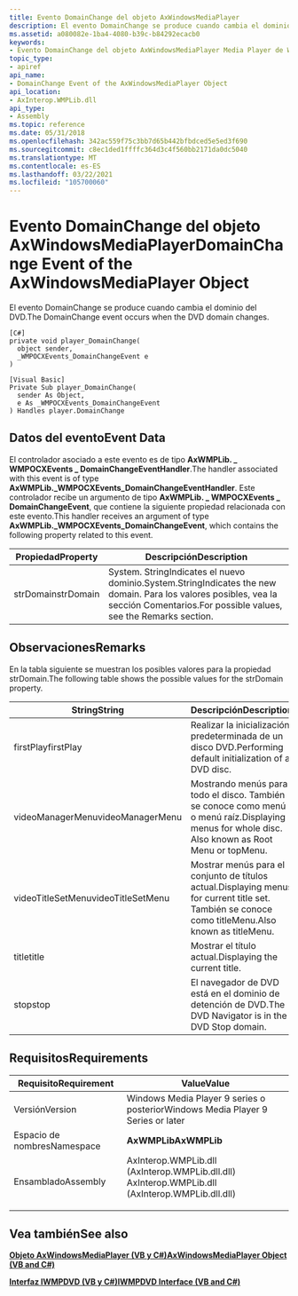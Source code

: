 ```yaml
---
title: Evento DomainChange del objeto AxWindowsMediaPlayer
description: El evento DomainChange se produce cuando cambia el dominio del DVD. | Evento DomainChange del objeto AxWindowsMediaPlayer
ms.assetid: a080082e-1ba4-4080-b39c-b84292ecacb0
keywords:
- Evento DomainChange del objeto AxWindowsMediaPlayer Media Player de Windows
topic_type:
- apiref
api_name:
- DomainChange Event of the AxWindowsMediaPlayer Object
api_location:
- AxInterop.WMPLib.dll
api_type:
- Assembly
ms.topic: reference
ms.date: 05/31/2018
ms.openlocfilehash: 342ac559f75c3bb7d65b442bfbdced5e5ed3f690
ms.sourcegitcommit: c8ec1ded1ffffc364d3c4f560bb2171da0dc5040
ms.translationtype: MT
ms.contentlocale: es-ES
ms.lasthandoff: 03/22/2021
ms.locfileid: "105700060"
---
```

# <a name="domainchange-event-of-the-axwindowsmediaplayer-object"></a><span data-ttu-id="d50e1-105">Evento DomainChange del objeto AxWindowsMediaPlayer</span><span class="sxs-lookup"><span data-stu-id="d50e1-105">DomainChange Event of the AxWindowsMediaPlayer Object</span></span>

<span data-ttu-id="d50e1-106">El evento DomainChange se produce cuando cambia el dominio del DVD.</span><span class="sxs-lookup"><span data-stu-id="d50e1-106">The DomainChange event occurs when the DVD domain changes.</span></span>

``` syntax
[C#]
private void player_DomainChange(
  object sender,
  _WMPOCXEvents_DomainChangeEvent e
)

[Visual Basic]
Private Sub player_DomainChange(  
  sender As Object,
  e As _WMPOCXEvents_DomainChangeEvent
) Handles player.DomainChange
```

## <a name="event-data"></a><span data-ttu-id="d50e1-107">Datos del evento</span><span class="sxs-lookup"><span data-stu-id="d50e1-107">Event Data</span></span>

<span data-ttu-id="d50e1-108">El controlador asociado a este evento es de tipo **AxWMPLib. \_ WMPOCXEvents \_ DomainChangeEventHandler**.</span><span class="sxs-lookup"><span data-stu-id="d50e1-108">The handler associated with this event is of type **AxWMPLib.\_WMPOCXEvents\_DomainChangeEventHandler**.</span></span> <span data-ttu-id="d50e1-109">Este controlador recibe un argumento de tipo **AxWMPLib. \_ WMPOCXEvents \_ DomainChangeEvent**, que contiene la siguiente propiedad relacionada con este evento.</span><span class="sxs-lookup"><span data-stu-id="d50e1-109">This handler receives an argument of type **AxWMPLib.\_WMPOCXEvents\_DomainChangeEvent**, which contains the following property related to this event.</span></span>



| <span data-ttu-id="d50e1-110">Propiedad</span><span class="sxs-lookup"><span data-stu-id="d50e1-110">Property</span></span>  | <span data-ttu-id="d50e1-111">Descripción</span><span class="sxs-lookup"><span data-stu-id="d50e1-111">Description</span></span>                                                                                     |
|-----------|-------------------------------------------------------------------------------------------------|
| <span data-ttu-id="d50e1-112">strDomain</span><span class="sxs-lookup"><span data-stu-id="d50e1-112">strDomain</span></span> | <span data-ttu-id="d50e1-113">System. StringIndicates el nuevo dominio.</span><span class="sxs-lookup"><span data-stu-id="d50e1-113">System.StringIndicates the new domain.</span></span> <span data-ttu-id="d50e1-114">Para los valores posibles, vea la sección Comentarios.</span><span class="sxs-lookup"><span data-stu-id="d50e1-114">For possible values, see the Remarks section.</span></span><br/> |



 

## <a name="remarks"></a><span data-ttu-id="d50e1-115">Observaciones</span><span class="sxs-lookup"><span data-stu-id="d50e1-115">Remarks</span></span>

<span data-ttu-id="d50e1-116">En la tabla siguiente se muestran los posibles valores para la propiedad strDomain.</span><span class="sxs-lookup"><span data-stu-id="d50e1-116">The following table shows the possible values for the strDomain property.</span></span>



| <span data-ttu-id="d50e1-117">String</span><span class="sxs-lookup"><span data-stu-id="d50e1-117">String</span></span>            | <span data-ttu-id="d50e1-118">Descripción</span><span class="sxs-lookup"><span data-stu-id="d50e1-118">Description</span></span>                                                          |
|-------------------|----------------------------------------------------------------------|
| <span data-ttu-id="d50e1-119">firstPlay</span><span class="sxs-lookup"><span data-stu-id="d50e1-119">firstPlay</span></span>         | <span data-ttu-id="d50e1-120">Realizar la inicialización predeterminada de un disco DVD.</span><span class="sxs-lookup"><span data-stu-id="d50e1-120">Performing default initialization of a DVD disc.</span></span>                     |
| <span data-ttu-id="d50e1-121">videoManagerMenu</span><span class="sxs-lookup"><span data-stu-id="d50e1-121">videoManagerMenu</span></span>  | <span data-ttu-id="d50e1-122">Mostrando menús para todo el disco. También se conoce como menú o menú raíz.</span><span class="sxs-lookup"><span data-stu-id="d50e1-122">Displaying menus for whole disc. Also known as Root Menu or topMenu.</span></span> |
| <span data-ttu-id="d50e1-123">videoTitleSetMenu</span><span class="sxs-lookup"><span data-stu-id="d50e1-123">videoTitleSetMenu</span></span> | <span data-ttu-id="d50e1-124">Mostrar menús para el conjunto de títulos actual.</span><span class="sxs-lookup"><span data-stu-id="d50e1-124">Displaying menus for current title set.</span></span> <span data-ttu-id="d50e1-125">También se conoce como titleMenu.</span><span class="sxs-lookup"><span data-stu-id="d50e1-125">Also known as titleMenu.</span></span>     |
| <span data-ttu-id="d50e1-126">title</span><span class="sxs-lookup"><span data-stu-id="d50e1-126">title</span></span>             | <span data-ttu-id="d50e1-127">Mostrar el título actual.</span><span class="sxs-lookup"><span data-stu-id="d50e1-127">Displaying the current title.</span></span>                                        |
| <span data-ttu-id="d50e1-128">stop</span><span class="sxs-lookup"><span data-stu-id="d50e1-128">stop</span></span>              | <span data-ttu-id="d50e1-129">El navegador de DVD está en el dominio de detención de DVD.</span><span class="sxs-lookup"><span data-stu-id="d50e1-129">The DVD Navigator is in the DVD Stop domain.</span></span>                         |



 

## <a name="requirements"></a><span data-ttu-id="d50e1-130">Requisitos</span><span class="sxs-lookup"><span data-stu-id="d50e1-130">Requirements</span></span>



| <span data-ttu-id="d50e1-131">Requisito</span><span class="sxs-lookup"><span data-stu-id="d50e1-131">Requirement</span></span> | <span data-ttu-id="d50e1-132">Value</span><span class="sxs-lookup"><span data-stu-id="d50e1-132">Value</span></span> |
|----------------------|----------------------------------------------------------------------------------------------------------------------------|
| <span data-ttu-id="d50e1-133">Versión</span><span class="sxs-lookup"><span data-stu-id="d50e1-133">Version</span></span><br/>   | <span data-ttu-id="d50e1-134">Windows Media Player 9 series o posterior</span><span class="sxs-lookup"><span data-stu-id="d50e1-134">Windows Media Player 9 Series or later</span></span><br/>                                                                          |
| <span data-ttu-id="d50e1-135">Espacio de nombres</span><span class="sxs-lookup"><span data-stu-id="d50e1-135">Namespace</span></span><br/> | <span data-ttu-id="d50e1-136">**AxWMPLib**</span><span class="sxs-lookup"><span data-stu-id="d50e1-136">**AxWMPLib**</span></span><br/>                                                                                                    |
| <span data-ttu-id="d50e1-137">Ensamblado</span><span class="sxs-lookup"><span data-stu-id="d50e1-137">Assembly</span></span><br/>  | <dl> <span data-ttu-id="d50e1-138"><dt>AxInterop.WMPLib.dll (AxInterop.WMPLib.dll.dll)</dt></span><span class="sxs-lookup"><span data-stu-id="d50e1-138"><dt>AxInterop.WMPLib.dll (AxInterop.WMPLib.dll.dll)</dt></span></span> </dl> |



## <a name="see-also"></a><span data-ttu-id="d50e1-139">Vea también</span><span class="sxs-lookup"><span data-stu-id="d50e1-139">See also</span></span>

<dl> <dt>

[<span data-ttu-id="d50e1-140">**Objeto AxWindowsMediaPlayer (VB y C#)**</span><span class="sxs-lookup"><span data-stu-id="d50e1-140">**AxWindowsMediaPlayer Object (VB and C#)**</span></span>](axwindowsmediaplayer-object--vb-and-c.md)
</dt> <dt>

[<span data-ttu-id="d50e1-141">**Interfaz IWMPDVD (VB y C#)**</span><span class="sxs-lookup"><span data-stu-id="d50e1-141">**IWMPDVD Interface (VB and C#)**</span></span>](iwmpdvd--vb-and-c.md)
</dt> </dl>

 

 





